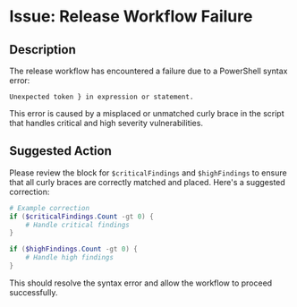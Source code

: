 # Issue: Release Workflow Failure

## Description
The release workflow has encountered a failure due to a PowerShell syntax error:

```
Unexpected token } in expression or statement.
```

This error is caused by a misplaced or unmatched curly brace in the script that handles critical and high severity vulnerabilities.

## Suggested Action
Please review the block for `$criticalFindings` and `$highFindings` to ensure that all curly braces are correctly matched and placed. Here's a suggested correction:

```powershell
# Example correction
if ($criticalFindings.Count -gt 0) {
    # Handle critical findings
}

if ($highFindings.Count -gt 0) {
    # Handle high findings
}
```

This should resolve the syntax error and allow the workflow to proceed successfully.